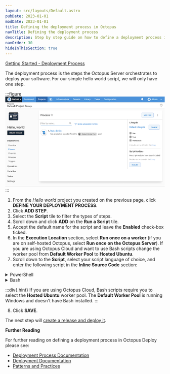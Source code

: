 ```yaml
---
layout: src/layouts/Default.astro
pubDate: 2023-01-01
modDate: 2023-01-01
title: Defining the deployment process in Octopus
navTitle: Defining the deployment process
description: Step by step guide on how to define a deployment process in Octopus Deploy
navOrder: 30
hideInThisSection: true
---
```


[Getting Started - Deployment Process](https://www.youtube.com/watch?v=0oWRg_TxWxM)

The deployment process is the steps the Octopus Server orchestrates to deploy your software. For our simple hello world script, we will only have one step.

:::figure
![The Hello world deployment process](/docs/getting-started/first-deployment/legacy-guide/images/deployment-process.png)
:::

1. From the *Hello world* project you created on the previous page, click **DEFINE YOUR DEPLOYMENT PROCESS**.
1. Click **ADD STEP**.
1. Select the **Script** tile to filter the types of steps.
1. Scroll down and click **ADD** on the **Run a Script** tile.
1. Accept the default name for the script and leave the **Enabled** check-box ticked.
1. In the **Execution Location** section, select **Run once on a worker** (if you are on self-hosted Octopus, select **Run once on the Octopus Server**).  If you are using Octopus Cloud and want to use Bash scripts change the worker pool from **Default Worker Pool** to **Hosted Ubuntu**.
1. Scroll down to the **Script**, select your script language of choice, and enter the following script in the **Inline Source Code** section:

<details data-group="getting-started-first-deployment-define-the-deployment-process">
<summary>PowerShell</summary>

```powershell
Write-Host "Hello, World!"
```

</details>
<details data-group="getting-started-first-deployment-define-the-deployment-process">
<summary>Bash</summary>

```bash
echo "Hello, World!"
```

</details>

:::div{.hint}
If you are using Octopus Cloud, Bash scripts require you to select the **Hosted Ubuntu** worker pool.  The **Default Worker Pool** is running Windows and doesn't have Bash installed.
:::

8. Click **SAVE**.

The next step will [create a release and deploy it](/docs/getting-started/first-deployment/legacy-guide/2022/create-and-deploy-a-release).

**Further Reading**

For further reading on defining a deployment process in Octopus Deploy please see:

- [Deployment Process Documentation](/docs/projects/deployment-process)
- [Deployment Documentation](/docs/deployments)
- [Patterns and Practices](/docs/deployments/patterns)
